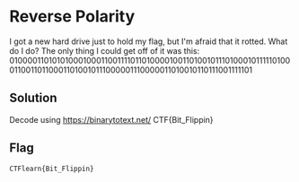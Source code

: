# Reverse Polarity

I got a new hard drive just to hold my flag, but I'm afraid that it rotted. What do I do? The only thing I could get off of it was this: 01000011010101000100011001111011010000100110100101110100010111110100011001101100011010010111000001110000011010010110111001111101

## Solution

Decode using https://binarytotext.net/
CTF{Bit_Flippin}

## Flag
    CTFlearn{Bit_Flippin}